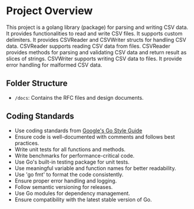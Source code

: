 # Project Overview

This project is a golang library (package) for parsing and writing CSV data.
It provides functionalities to read and write CSV files.
It supports custom delimiters.
It provides CSVReader and CSVWriter structs for handling CSV data.
CSVReader supports reading CSV data from files.
CSVReader provides methods for parsing and validating CSV data and return result as slices of strings.
CSVWriter supports writing CSV data to files.
It provide error handling for malformed CSV data.


## Folder Structure

- `/docs`: Contains the RFC files and design documents.

## Coding Standards

- Use coding standards from [Google's Go Style Guide](https://google.github.io/styleguide/go/)
- Ensure code is well-documented with comments and follows best practices.
- Write unit tests for all functions and methods.
- Write benchmarks for performance-critical code.
- Use Go's built-in testing package for unit tests.
- Use meaningful variable and function names for better readability.
- Use 'go fmt' to format the code consistently.
- Ensure proper error handling and logging.
- Follow semantic versioning for releases.
- Use Go modules for dependency management.
- Ensure compatibility with the latest stable version of Go.
